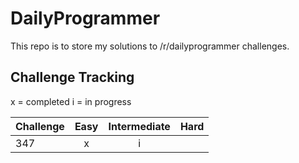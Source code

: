 # DailyProgrammer

This repo is to store my solutions to /r/dailyprogrammer challenges.

## Challenge Tracking
x = completed
i = in progress

| Challenge | Easy | Intermediate | Hard |
| :-------- | :-: | :-: | :---: |
| 347 | x | i | | 
